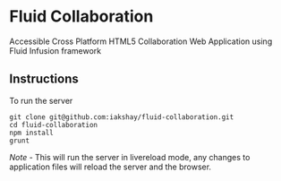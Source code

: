 # Fluid Collaboration

Accessible Cross Platform HTML5 Collaboration Web Application using Fluid Infusion framework

## Instructions
To run the server

    git clone git@github.com:iakshay/fluid-collaboration.git
    cd fluid-collaboration
    npm install
    grunt

*Note* - This will run the server in livereload mode, any changes to application files will reload the server and the browser.